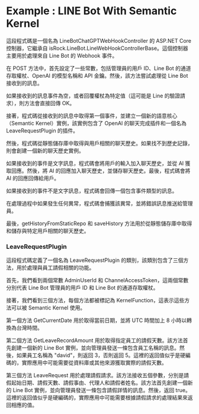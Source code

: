 ﻿# Example : LINE Bot With Semantic Kernel

這段程式碼是一個名為 LineBotChatGPTWebHookController 的 ASP.NET Core 控制器，它繼承自 isRock.LineBot.LineWebHookControllerBase。這個控制器主要用於處理來自 Line Bot 的 Webhook 事件。

在 POST 方法中，首先設定了一些常數，包括管理員的用戶 ID、Line Bot 的通道存取權杖、OpenAI 的模型名稱和 API 金鑰。然後，該方法嘗試處理從 Line Bot 接收到的訊息。

如果接收到的訊息事件為空，或者回覆權杖為特定值（這可能是 Line 的驗證請求），則方法會直接回傳 OK。

接著，程式碼從接收到的訊息中取得第一個事件，並建立一個新的語意核心（Semantic Kernel）實例，該實例包含了 OpenAI 的聊天完成插件和一個名為 LeaveRequestPlugin 的插件。

然後，程式碼從靜態儲存庫中取得與用戶相關的聊天歷史。如果找不到歷史記錄，則會創建一個新的聊天歷史實例。

如果接收到的事件是文字訊息，程式碼會將用戶的輸入加入聊天歷史，並從 AI 獲取回應。然後，將 AI 的回應加入聊天歷史，並儲存聊天歷史。最後，程式碼會將 AI 的回應回傳給用戶。

如果接收到的事件不是文字訊息，程式碼會回傳一個包含事件類型的訊息。

在處理過程中如果發生任何異常，程式碼會捕獲該異常，並將錯誤訊息推送給管理員。

最後，getHistoryFromStaticRepo 和 saveHistory 方法用於從靜態儲存庫中取得和儲存與特定用戶相關的聊天歷史。

### LeaveRequestPlugin

這段程式碼定義了一個名為 LeaveRequestPlugin 的類別，該類別包含了三個方法，用於處理與員工請假相關的功能。

首先，我們看到兩個常數 AdminUserId 和 ChannelAccessToken，這兩個常數分別代表 Line Bot 管理員的用戶 ID 和 Line Bot 的通道存取權杖。

接著，我們看到三個方法，每個方法都被標記為 KernelFunction，這表示這些方法可以被 Semantic Kernel 使用。

第一個方法 GetCurrentDate 用於取得當前日期，並將 UTC 時間加上 8 小時以轉換為台灣時間。

第二個方法 GetLeaveRecordAmount 用於取得指定員工的請假天數。該方法首先創建一個新的 Line Bot 實例，並向管理員發送一條包含員工名稱的訊息。然後，如果員工名稱為 "david"，則返回 3，否則返回 5。這裡的返回值似乎是硬編碼的，實際應用中可能需要從資料庫或其他來源獲取實際的請假天數。

第三個方法 LeaveRequest 用於處理請假請求。該方法接收五個參數，分別是請假起始日期、請假天數、請假事由、代理人和請假者姓名。該方法首先創建一個新的 Line Bot 實例，並向管理員發送一條包含請假詳情的訊息。然後，返回 true。這裡的返回值似乎是硬編碼的，實際應用中可能需要根據請假請求的處理結果來返回相應的值。
